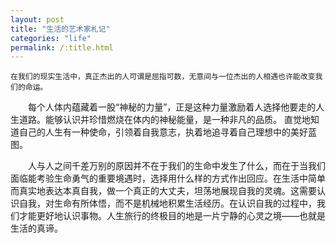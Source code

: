```yaml
---
layout: post
title: "生活的艺术家札记"
categories: "life"
permalink: /:title.html
---
```

	在我们的现实生活中，真正杰出的人可谓是屈指可数，无意间与一位杰出的人相遇也许能改变我们的命运。

&emsp;&emsp;每个人体内蕴藏着一股“神秘的力量”，正是这种力量激励着人选择他要走的人生道路。能够认识并珍惜燃烧在体内的神秘能量，是一种非凡的品质。
直觉地知道自己的人生有一种使命，引领着自我意志，执着地追寻着自己理想中的美好蓝图。

&emsp;&emsp;人与人之间千差万别的原因并不在于我们的生命中发生了什么，而在于当我们面临能考验生命勇气的重要境遇时，选择用什么样的方式作出回应。在生活中简单而真实地表达本真自我，做一个真正的大丈夫，坦荡地展现自我的灵魂。这需要认识自我，对生命有所体悟，而不是机械地积累生活经历。在认识自我的过程中，我们才能更好地认识事物。人生旅行的终极目的地是一片宁静的心灵之境——也就是生活的真谛。
